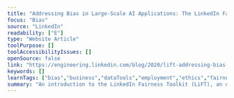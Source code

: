 ```yaml
---
title: "Addressing Bias in Large-Scale AI Applications: The LinkedIn Fairness Toolkit"
focus: "Bias"
source: "LinkedIn"
readability: ["E"]
type: "Website Article"
toolPurpose: []
toolAccessibilityIssues: []
openSource: false
link: "https://engineering.linkedin.com/blog/2020/lift-addressing-bias-in-large-scale-ai-applications"
keywords: []
learnTags: ["bias","business","dataTools","employment","ethics","fairness","framework","inclusivePractice","solution"]
summary: "An introduction to the LinkedIn Fairness Toolkit (LiFT), an open source toolkit that provides a framework for measuring fairness in large-scale machine learning workflows.  "
---
```


